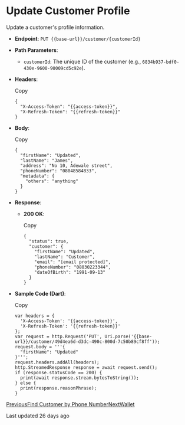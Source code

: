 # Update Customer Profile

Update a customer's profile information.

*   **Endpoint**: `PUT {{base-url}}/customer/{customerId}`
    
*   **Path Parameters**:
    
    *   `customerId`: The unique ID of the customer (e.g., `6834b937-bdf0-430e-9600-90009cd5c92e`).
        
    
*   **Headers**:
    
    Copy
    
    ```
    {
      "X-Access-Token": "{{access-token}}",
      "X-Refresh-Token": "{{refresh-token}}"
    }
    ```
    
*   **Body**:
    
    Copy
    
    ```
    {
      "firstName": "Updated",
      "lastName": "James",
      "address": "No 10, Adewale street",
      "phoneNumber": "08048584833",
      "metadata": {
        "others": "anything"
      }
    }
    ```
    
*   **Response**:
    
    *   **200 OK**:
        
        Copy
        
        ```
        {
          "status": true,
          "customer": {
            "firstName": "Updated",
            "lastName": "Customer",
            "email": "[email protected]",
            "phoneNumber": "08030223344",
            "dateOfBirth": "1991-09-13"
          }
        }
        ```
        
    
*   **Sample Code (Dart)**:
    
    Copy
    
    ```
    var headers = {
      'X-Access-Token': '{{access-token}}',
      'X-Refresh-Token': '{{refresh-token}}'
    };
    var request = http.Request('PUT', Uri.parse('{{base-url}}/customer/49d4ea6d-d3dc-490c-800d-7c50b89cf8ff'));
    request.body = '''{
      "firstName": "Updated"
    }''';
    request.headers.addAll(headers);
    http.StreamedResponse response = await request.send();
    if (response.statusCode == 200) {
      print(await response.stream.bytesToString());
    } else {
      print(response.reasonPhrase);
    }
    ```
    

[PreviousFind Customer by Phone Number](/xpress-wallet-api/merchant/customers/find-customer-by-phone-number)[NextWallet](/xpress-wallet-api/merchant/wallet)

Last updated 26 days ago